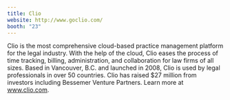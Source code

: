 ```yaml
---
title: Clio
website: http://www.goclio.com/
booth: "23"
---
```


Clio is the most comprehensive cloud-based practice management platform for the legal industry. With the help of the cloud, Clio eases the process of time tracking, billing, administration, and collaboration for law firms of all sizes. Based in Vancouver, B.C. and launched in 2008, Clio is used by legal professionals in over 50 countries. Clio has raised $27 million from investors including Bessemer Venture Partners. Learn more at www.clio.com.
